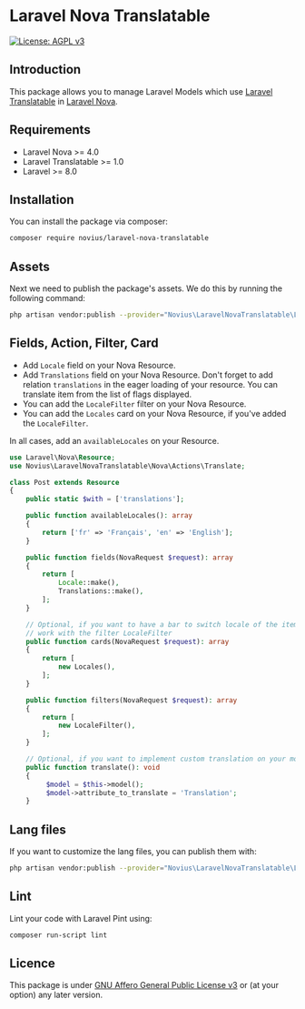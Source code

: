 # Laravel Nova Translatable

[![License: AGPL v3](https://img.shields.io/badge/License-AGPL%20v3-blue.svg)](http://www.gnu.org/licenses/agpl-3.0)

## Introduction 

This package allows you to manage Laravel Models which use [Laravel Translatable](https://github.com/novius/laravel-translatable) in [Laravel Nova](https://nova.laravel.com/).  

## Requirements

* Laravel Nova >= 4.0
* Laravel Translatable >= 1.0
* Laravel >= 8.0

## Installation

You can install the package via composer:

```bash
composer require novius/laravel-nova-translatable
```

## Assets

Next we need to publish the package's assets. We do this by running the following command:

```sh
php artisan vendor:publish --provider="Novius\LaravelNovaTranslatable\LaravelNovaTranslatableServiceProvider" --tag="public"
```

## Fields, Action, Filter, Card

* Add `Locale` field on your Nova Resource.
* Add `Translations` field on your Nova Resource. Don't forget to add relation `translations` in the eager loading of your resource. You can translate item from the list of flags displayed.
* You can add the `LocaleFilter` filter on your Nova Resource.
* You can add the `Locales` card on your Nova Resource, if you've added the `LocaleFilter`.

In all cases, add an `availableLocales` on your Resource.

```php
use Laravel\Nova\Resource;
use Novius\LaravelNovaTranslatable\Nova\Actions\Translate;

class Post extends Resource
{
    public static $with = ['translations'];

    public function availableLocales(): array
    {
        return ['fr' => 'Français', 'en' => 'English'];
    }

    public function fields(NovaRequest $request): array
    {
        return [
            Locale::make(),
            Translations::make(),
        ];
    }

    // Optional, if you want to have a bar to switch locale of the items displayed on the index, more accessible than the filters 
    // work with the filter LocaleFilter
    public function cards(NovaRequest $request): array
    {
        return [
            new Locales(),
        ];
    }

    public function filters(NovaRequest $request): array
    {
        return [
            new LocaleFilter(),
        ];
    }

    // Optional, if you want to implement custom translation on your model  
    public function translate(): void
    {
         $model = $this->model();
         $model->attribute_to_translate = 'Translation';
    }
```

## Lang files

If you want to customize the lang files, you can publish them with:

```bash
php artisan vendor:publish --provider="Novius\LaravelNovaTranslatable\LaravelNovaTranslatableServiceProvider" --tag="lang"
```

## Lint

Lint your code with Laravel Pint using:

```bash
composer run-script lint
```

## Licence

This package is under [GNU Affero General Public License v3](http://www.gnu.org/licenses/agpl-3.0.html) or (at your option) any later version.
